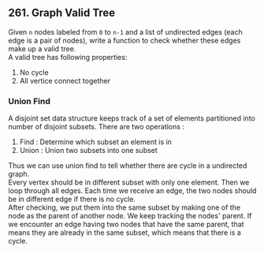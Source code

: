 ## 261. Graph Valid Tree
Given `n` nodes labeled from `0` to `n-1` and a list of undirected edges (each edge is a pair of nodes), write a function to check whether these edges make up a valid tree.
<br />
A valid tree has following properties:
1. No cycle
2. All vertice connect together

### Union Find
A disjoint set data structure keeps track of a set of elements partitioned into number of disjoint subsets. There are two operations : 
1. Find : Determine which subset an element is in
2. Union : Union two subsets into one subset

Thus we can use union find to tell whether there are cycle in a undirected graph. <br />
Every vertex should be in different subset with only one element. Then we loop through all edges. Each time we receive an edge, the two nodes should be in different edge if there is no cycle. <br />
After checking, we put them into the same subset by making one of the node as the parent of another node. We keep tracking the nodes' parent. If we encounter an edge having two nodes that have the same parent, that means they are already in the same subset, which means that there is a cycle.
